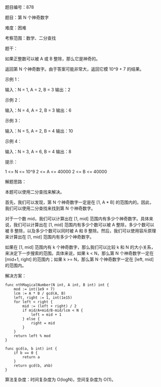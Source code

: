 题目编号：878

题目：第 N 个神奇数字

难度：困难

考察范围：数学、二分查找

题干：

如果正整数可以被 A 或 B 整除，那么它是神奇的。

返回第 N 个神奇数字。由于答案可能非常大，返回它模 10^9 + 7 的结果。

示例 1：

输入：N = 1, A = 2, B = 3
输出：2

示例 2：

输入：N = 4, A = 2, B = 3
输出：6

示例 3：

输入：N = 5, A = 2, B = 4
输出：10

示例 4：

输入：N = 3, A = 6, B = 4
输出：8

提示：

1 <= N <= 10^9
2 <= A <= 40000
2 <= B <= 40000

解题思路：

本题可以使用二分查找来解决。

首先，我们可以发现，第 N 个神奇数字一定是在 [1, A * B] 的范围内的。因此，我们可以使用二分查找来找到第 N 个神奇数字。

对于一个数 mid，我们可以计算出在 [1, mid] 范围内有多少个神奇数字。具体来说，我们可以计算出在 [1, mid] 范围内有多少个数可以被 A 整除，多少个数可以被 B 整除，以及多少个数可以同时被 A 和 B 整除。然后，我们可以使用容斥原理来计算出在 [1, mid] 范围内有多少个神奇数字。

如果在 [1, mid] 范围内有 k 个神奇数字，那么我们可以比较 k 和 N 的大小关系，来决定下一步搜索的范围。具体来说，如果 k < N，那么第 N 个神奇数字一定在 [mid+1, right] 的范围内；如果 k >= N，那么第 N 个神奇数字一定在 [left, mid] 的范围内。

解决方案：

```
func nthMagicalNumber(N int, A int, B int) int {
    mod := int(1e9 + 7)
    lcm := A * B / gcd(A, B)
    left, right := 1, int(1e15)
    for left < right {
        mid := (left + right) / 2
        if mid/A+mid/B-mid/lcm < N {
            left = mid + 1
        } else {
            right = mid
        }
    }
    return left % mod
}

func gcd(a, b int) int {
    if b == 0 {
        return a
    }
    return gcd(b, a%b)
}
```

算法复杂度：时间复杂度为 O(logN)，空间复杂度为 O(1)。